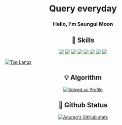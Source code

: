 <h1 align=center>
  Query everyday
</h1> 
<h3 align=center>
   Hello, I'm Seungui Moon
</h3>

<h2 align=center>
  🔫 Skills
</h2> 
<div align=center>
  <img src="https://img.shields.io/badge/TypeScript-3178C6?style=flat&logo=TypeScript&logoColor=white"/>
  <img src="https://img.shields.io/badge/React-61DAFB?style=flat&logo=React&logoColor=white"/>
  <img src="https://img.shields.io/badge/HTML-E34F26?style=flat&logo=HTML&logoColor=white"/>
  <img src="https://img.shields.io/badge/CSS-1572B6?style=flat&logo=CSS&logoColor=white"/>
  <img src="https://img.shields.io/badge/Javascript-F7DF1E?style=flat&logo=Javascript&logoColor=white"/>
  <img src="https://img.shields.io/badge/Git-F05032?style=flat&logo=Git&logoColor=white"/>
  <img src="https://img.shields.io/badge/Swift-F05138?style=flat&logo=Swift&logoColor=white"/>
  <img src="https://img.shields.io/badge/UIKit-2396F3?style=flat&logo=UIKit&logoColor=white"/>
</div>

[![Top Langs](https://github-readme-stats.vercel.app/api/top-langs/?username=moonkey48&&langs_count=6&layout=compact)](https://github.com/anuraghazra/github-readme-stats)



<h2 align=center>
  💡 Algorithm
</h2> 
<div align=center>

[![Solved.ac Profile](http://mazassumnida.wtf/api/generate_badge?boj=gogo4905)](https://solved.ac/gogo4905)
  
</div>



<h2 align=center>
  📜 Github Status  
</h2>

<div align=center>
  
[![Anurag's GitHub stats](https://github-readme-stats.vercel.app/api?username=moonkey48)](https://github.com/anuraghazra/github-readme-stats)

</div>
